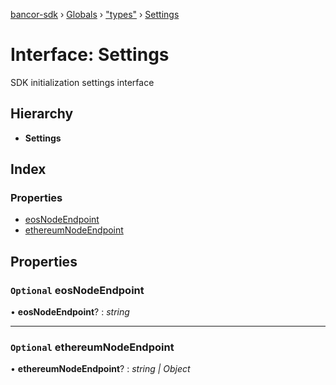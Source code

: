 [bancor-sdk](../README.md) › [Globals](../globals.md) › ["types"](../modules/_types_.md) › [Settings](_types_.settings.md)

# Interface: Settings

SDK initialization settings interface

## Hierarchy

* **Settings**

## Index

### Properties

* [eosNodeEndpoint](_types_.settings.md#optional-eosnodeendpoint)
* [ethereumNodeEndpoint](_types_.settings.md#optional-ethereumnodeendpoint)

## Properties

### `Optional` eosNodeEndpoint

• **eosNodeEndpoint**? : *string*

___

### `Optional` ethereumNodeEndpoint

• **ethereumNodeEndpoint**? : *string | Object*
